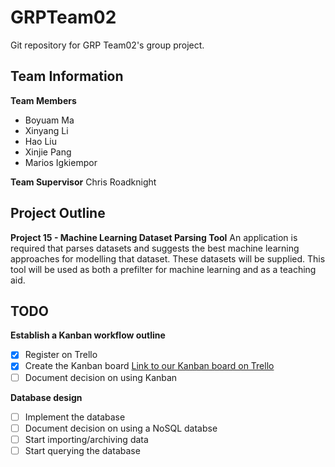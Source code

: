# GRPTeam02
Git repository for GRP Team02's group project.

## Team Information
**Team Members**
- Boyuam Ma
- Xinyang Li
- Hao Liu
- Xinjie Pang
- Marios Igkiempor

**Team Supervisor**
Chris Roadknight

## Project Outline
**Project 15 - Machine Learning Dataset Parsing Tool**
An application is required that parses datasets and suggests the best machine learning approaches for modelling that dataset. These datasets will be supplied. This tool will be used as both a prefilter for machine learning and as a teaching aid.

## TODO
**Establish a Kanban workflow outline**
- [x] Register on Trello
- [x] Create the Kanban board
[Link to our Kanban board on Trello](https://trello.com/b/oPBUJWjp/grpteam02)
- [ ] Document decision on using Kanban

**Database design**
- [ ] Implement the database
- [ ] Document decision on using a NoSQL databse
- [ ] Start importing/archiving data
- [ ] Start querying the database
